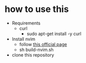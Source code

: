 # how to use this
* Requirements
  * curl
    * sudo apt-get install -y curl
* Install nvim 
  * follow [this official page](https://github.com/neovim/neovim/wiki/Installing-Neovim)
  * sh build-nvim.sh 
* clone this repository
